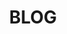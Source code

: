 ---
type: page
layout: blogPages/blog-page-2
title: 'BLOG'
url: /blog/page/2
params:
page-status: 'blog-master'
pageImage: '/v1552617704/OnPoint%20Custom%20Homes/OnPoint-Custom-Homes-00074.jpg'
pageTitle: 'BLOG'
meta_description: 'On Point Custom Homes Blog'
robotsdisallow: true
---